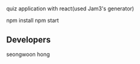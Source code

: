 #

quiz application with react(used Jam3's generator)

npm install
npm start

## Developers
seongwoon hong
